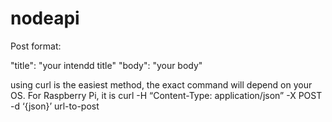 # nodeapi
Post format:

"title": "your intendd title"
"body": "your body"

using curl is the easiest method, the exact command will depend on your OS. For Raspberry Pi, it is 
curl -H “Content-Type: application/json” -X POST -d ‘{json}’ url-to-post
